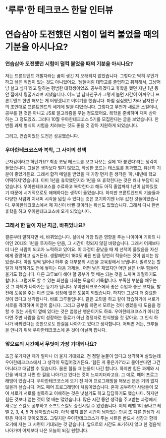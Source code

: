 # '루루'한 테크코스 한달 인터뷰

# 연습삼아 도전했던 시험이 덜컥 붙었을 때의 기분을 아시나요?

### 연습삼아 도전했던 시험이 덜컥 붙었을 때의 기분을 아시나요?

저는 프론트엔드 개발자라는 꿈이 생긴 지 오래되지 않았습니다. 그렇다고 딱히 무언가 하고 싶은 직업이 있는 것도 아니었어요. ‘남들처럼 대학교를 졸업하고 취직해서, 그냥저냥 살고 싶다’라고 말하는 평범한 대학생이었죠. 공부하겠다고 휴학을 했던 지난 1년 동안 집에서 뒹굴거리며 지냈습니다. 어느 날 남자친구가 그렇게 놀면 시간이 아까우니 프론트엔드 한번 해보는 게 어떻겠냐고 이야기를 했습니다. 마침 심심했던 차라 남자친구의 조언대로 프론트엔드의 세계에 발을 디뎠습니다. 그렇다고 무언가 새로운 스킬이나, 공부를 한 것은 아니고 JS로 알고리즘을 푸는 정도였어요. 복학을 준비하며 재미 삼아 하는 그 정도였죠. 그러다 10월 우아한테크코스 5기를 모집한다는 글을 보았습니다. 한 번쯤 과제 형식의 시험을 치러보는 것도 좋을 것 같아 지원하게 되었습니다.

그리고, 연습이었던 도전은 성공했습니다.

### 우아한테크코스와 복학, 그 사이의 선택

근자감이라고 하던가요? 최종 코딩 테스트를 보고 나오는 길에 ‘아 붙겠다’라는 생각이 들었습니다. 그날은 생각보다 떨지 않았고, 작성한 코드는 테스트를 통과했고, 유난히 기분이 좋았거든요. 그래서 합격 메일을 받았을 때 가장 먼저 든 생각은 ‘아, 내년에 학교 어떡하지’였습니다. 이미 1년을 휴학했던지라 1년을 또 휴학한다는 것은 꽤나 부담이 되었습니다. 우아한테크코스를 수료하고 복학한다고 해도 아직 졸업까지 1년이 남아있었기 때문에 시기적으로도 애매하다는 생각이 들었습니다. 하지만 프론트엔드의 기술들과 다양한 사람과 지내며 시각을 넓힐 수 있다는 것은 포기하기엔 너무 값진 것들이었습니다. 우아한테크코스에서 제 자신이 바뀔 것이라는 확신도 있었습니다. 그래서 다시 한번 휴학을 하고 우아한테크코스에 오게 되었습니다.

### 그래서 한 달이 지난 지금, 바뀌었나요?

결론부터 말하자면 네, 바뀌었습니다. 삶에서 가장 많은 영향을 주는 나이이며 기회의 나이인 20대의 1년을 투자하는 만큼, 그 시간이 헛되지 않길 바랐습니다. 그래서 어제보다 더 나은 사람이 되고자 노력하고 있어요. 이 과정이 끝났을 때 제 선택이 옳았음을 자신에게 증명하고 싶거든요. 생활패턴이 180도 바뀐 만큼 당연히 적응하는 것이 쉽지는 않았습니다. 아침 일찍 일어나 하루 중 대부분의 시간을 교육장에서 보냅니다. 밀려오는 할 일과 처리하기도 전에 쌓이는 다음 과제들.. 어떤 날은 재밌지만 어떤 날은 너무 힘들어 울기도 했습니다. 다른 크루보다 해야 할 공부가 몇 배는 되는 것을 느끼며 좌절하기도 합니다. 그럼에도 할 수 있는 최선을 다하는 모습이 기특합니다. 부족한 부분을 채우는 것 그 자체가 나아가는 동기가 됩니다. 우아한테크코스에서 좋은 수업과 좋은 코치들, 발전에 도움을 주는 미션 모두 성장에 많은 도움이 되었습니다. 하지만 그보다 더 중요한 것이 있다고 생각합니다. 바로 크루들입니다. 같은 고민을 하고 같이 학습하기에 서로가 서로를 격려하며 이끌어 줍니다. 그리고 공부를 하면서 모르는 것이 생겼을 때 도움을 청할 수 있는 사람이 옆에 있다는 것은 엄청난 행운이기도 하죠. 우아한테크코스가 아니었다면 주변 사람을 같이 성장하는 동료가 아닌 경쟁자로 인식했을 것 같아요. 그 인식 하나가 바뀌었다는 것만으로도 한걸음 나아가고 있다고 생각합니다. 어쩌면 저는, 크루들을 만나기 위해 우아한테크코스에 온 것이 아닐까 합니다.

### 앞으로의 시간에서 무엇이 가장 기대되나요?

조금 웃기지만 제가 얼마나 더 울지 기대돼요. 전 정말 눈물이 없다고 생각하며 살았는데 우아한테크코스에서 그 생각이 뒤집어졌거든요. ‘힘든 게 좋은가?’라고 물어본다면 그건 아니라고 대답할 수 있습니다. 물론 힘들 때 눈물이 나긴 합니다. 하지만 힘든 과제와 시간을 버티고 나면 한 걸음 나아가고 있다는 것이 느껴지더라고요. 그 예로, 페어 프로그래밍이 있습니다. 우아한테크코스에 오기 전 페어 프로그래밍을 해보신 분은 거의 없지 않을까 싶습니다. 저도 페어 프로그래밍이 처음이었습니다. 혼자 공부하던 사람들이 모여 서로가 서로를 설득하고 이해하는 것은 낯설기도 하고 답답하기도 했습니다. 하지만 힘든 것보다 얻는 것이 몇 배는 많았습니다. 많은 시간 동안 생각을 주고받는 과정에서 새로운 스킬도 공부하고 소프트스킬도 증진시킬 수 있었습니다. 이제 레벨 1이 끝나고 레벨 2, 3, 4, 5 가 남아있습니다. 아직 짧지 않은 시간이 남아있는 만큼 또 다른 만남과 시련은 저에게 찾아오겠죠. 그렇지만 우아한테크코스가 주는 시련은 반드시 성장과 함께 오기에 저는 그 시련이 기대되는 것 같습니다. 앞으로의 시간도 포기하지 않고 한 걸음씩 나아가며 어제보다 나은 오늘이 되길 원합니다.
